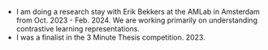 - I am doing a research stay with Erik Bekkers at the AMLab in Amsterdam from Oct. 2023 - Feb. 2024. We are working primarily on understanding contrastive learning representations.
- I was a finalist in the 3 Minute Thesis competition. 2023.

